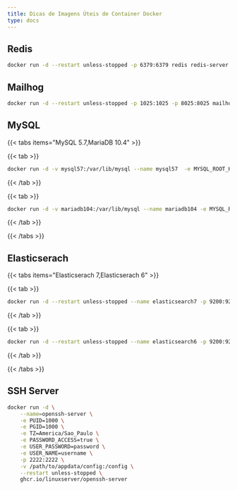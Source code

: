 ```yaml
---
title: Dicas de Imagens Úteis de Container Docker
type: docs
---
```


## Redis
```sh
docker run -d --restart unless-stopped -p 6379:6379 redis redis-server
```

## Mailhog
```sh
docker run -d --restart unless-stopped -p 1025:1025 -p 8025:8025 mailhog/mailhog:latest
```

## MySQL

{{< tabs items="MySQL 5.7,MariaDB 10.4" >}}

{{< tab >}}
```sh
docker run -d -v mysql57:/var/lib/mysql --name mysql57  -e MYSQL_ROOT_HOST=% -e MYSQL_ALLOW_EMPTY_PASSWORD=yes --restart unless-stopped -p 3306:3306 mysql:5.7
```
{{< /tab >}}

{{< tab >}}
```sh
docker run -d -v mariadb104:/var/lib/mysql --name mariadb104 -e MYSQL_ROOT_HOST=% -e MYSQL_ALLOW_EMPTY_PASSWORD=yes --restart unless-stopped -p 3306:3306 mariadb:10.4
```
{{< /tab >}}

{{< /tabs >}}

## Elasticserach

{{< tabs items="Elasticserach 7,Elasticserach 6" >}}

{{< tab >}}
```sh
docker run -d --restart unless-stopped --name elasticsearch7 -p 9200:9200 -p 9300:9300 -e "discovery.type=single-node" -e "ES_JAVA_OPTS=-Xms1G -Xmx1G" elasticsearch:7.13.2
```
{{< /tab >}}

{{< tab >}}
```sh
docker run -d --restart unless-stopped --name elasticsearch6 -p 9200:9200 -p 9300:9300 -e "discovery.type=single-node" -e "ES_JAVA_OPTS=-Xms1G -Xmx1G" elasticsearch:6.8.16
```
{{< /tab >}}

{{< /tabs >}}

## SSH Server

```sh
docker run -d \
    --name=openssh-server \
    -e PUID=1000 \
    -e PGID=1000 \
    -e TZ=America/Sao_Paulo \
    -e PASSWORD_ACCESS=true \
    -e USER_PASSWORD=password \
    -e USER_NAME=username \
    -p 2222:2222 \
    -v /path/to/appdata/config:/config \
    --restart unless-stopped \
    ghcr.io/linuxserver/openssh-server
```
